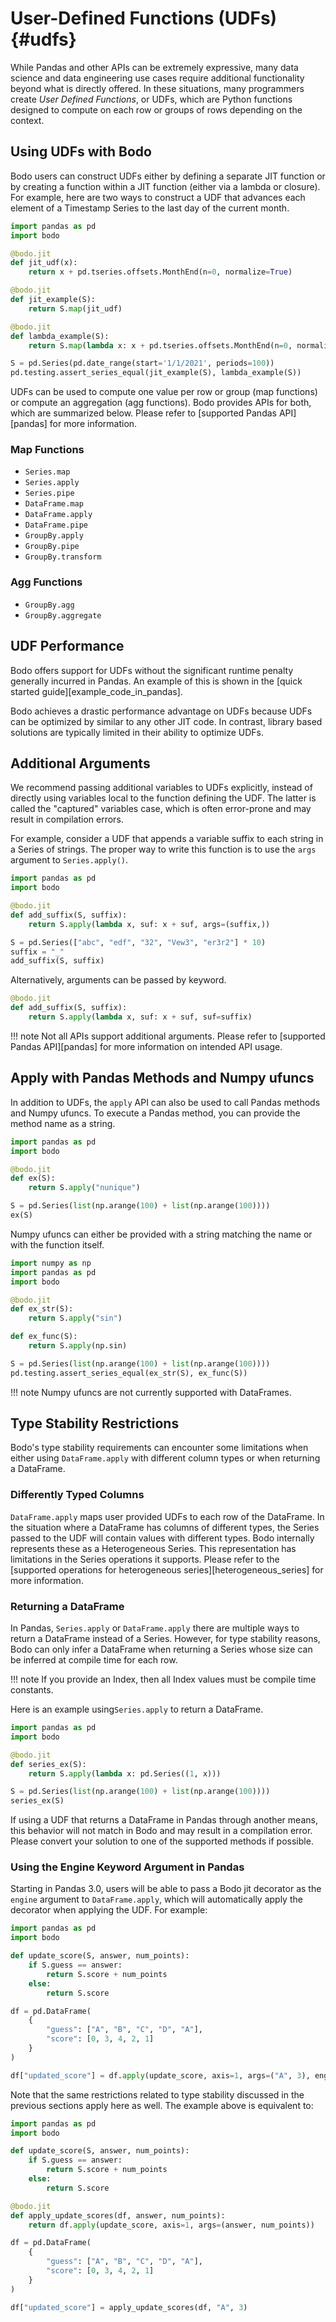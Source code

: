 # User-Defined Functions (UDFs) {#udfs}

While Pandas and other APIs can be extremely expressive, many data
science and data engineering use cases require additional functionality
beyond what is directly offered. In these situations, many programmers
create *User Defined Functions*, or UDFs, which are Python
functions designed to compute on each row or groups of rows depending on
the context.

## Using UDFs with Bodo

Bodo users can construct UDFs either by defining a separate JIT function
or by creating a function within a JIT function (either via a lambda or
closure). For example, here are two ways to construct a UDF that
advances each element of a Timestamp Series to the last day of the
current month.

``` py
import pandas as pd
import bodo

@bodo.jit
def jit_udf(x):
    return x + pd.tseries.offsets.MonthEnd(n=0, normalize=True)

@bodo.jit
def jit_example(S):
    return S.map(jit_udf)

@bodo.jit
def lambda_example(S):
    return S.map(lambda x: x + pd.tseries.offsets.MonthEnd(n=0, normalize=True))

S = pd.Series(pd.date_range(start='1/1/2021', periods=100))
pd.testing.assert_series_equal(jit_example(S), lambda_example(S))
```

UDFs can be used to compute one value per row or group (map functions)
or compute an aggregation (agg functions). Bodo provides APIs for both,
which are summarized below. Please refer to
[supported Pandas API][pandas] for more
information.

### Map Functions

-   `Series.map`
-   `Series.apply`
-   `Series.pipe`
-   `DataFrame.map`
-   `DataFrame.apply`
-   `DataFrame.pipe`
-   `GroupBy.apply`
-   `GroupBy.pipe`
-   `GroupBy.transform`

### Agg Functions

-   `GroupBy.agg`
-   `GroupBy.aggregate`

## UDF Performance

Bodo offers support for UDFs without the significant runtime penalty
generally incurred in Pandas. An example of this is shown in the
[quick started guide][example_code_in_pandas].

Bodo achieves a drastic performance advantage on UDFs because UDFs can
be optimized by similar to any other JIT code. In contrast, library
based solutions are typically limited in their ability to optimize UDFs.

## Additional Arguments

We recommend passing additional variables to UDFs explicitly, instead of
directly using variables local to the function defining the UDF. The
latter is called the \"captured\" variables case, which is often
error-prone and may result in compilation errors.

For example, consider a UDF that appends a variable suffix to each
string in a Series of strings. The proper way to write this function is
to use the `args` argument to `Series.apply()`.

```py
import pandas as pd
import bodo

@bodo.jit
def add_suffix(S, suffix):
    return S.apply(lambda x, suf: x + suf, args=(suffix,))

S = pd.Series(["abc", "edf", "32", "Vew3", "er3r2"] * 10)
suffix = "_"
add_suffix(S, suffix)
```

Alternatively, arguments can be passed by keyword.

```py
@bodo.jit
def add_suffix(S, suffix):
    return S.apply(lambda x, suf: x + suf, suf=suffix)
```

!!! note
    Not all APIs support additional arguments. Please refer to
    [supported Pandas API][pandas] for more
    information on intended API usage.

## Apply with Pandas Methods and Numpy ufuncs

In addition to UDFs, the `apply` API can also be used to call Pandas
methods and Numpy ufuncs. To execute a Pandas method, you can provide
the method name as a string.

```py
import pandas as pd
import bodo

@bodo.jit
def ex(S):
    return S.apply("nunique")

S = pd.Series(list(np.arange(100) + list(np.arange(100))))
ex(S)
```

Numpy ufuncs can either be provided with a string matching the name or
with the function itself.

```py
import numpy as np
import pandas as pd
import bodo

@bodo.jit
def ex_str(S):
    return S.apply("sin")

def ex_func(S):
    return S.apply(np.sin)

S = pd.Series(list(np.arange(100) + list(np.arange(100))))
pd.testing.assert_series_equal(ex_str(S), ex_func(S))
```

!!! note
    Numpy ufuncs are not currently supported with DataFrames.


## Type Stability Restrictions

Bodo's type stability requirements can encounter some limitations when
either using `DataFrame.apply` with different column types or when
returning a DataFrame.

### Differently Typed Columns

`DataFrame.apply` maps user provided UDFs to each row of the DataFrame.
In the situation where a DataFrame has columns of different types, the
Series passed to the UDF will contain values with different types. Bodo
internally represents these as a Heterogeneous Series. This
representation has limitations in the Series operations it supports.
Please refer to the [supported operations for heterogeneous series][heterogeneous_series] for
more information.

### Returning a DataFrame

In Pandas, `Series.apply` or `DataFrame.apply` there are multiple ways
to return a DataFrame instead of a Series. However, for type stability
reasons, Bodo can only infer a DataFrame when returning a Series whose
size can be inferred at compile time for each row.

!!! note
    If you provide an Index, then all Index values must be compile time
    constants.

Here is an example using`Series.apply` to return a DataFrame.

```py
import pandas as pd
import bodo

@bodo.jit
def series_ex(S):
    return S.apply(lambda x: pd.Series((1, x)))

S = pd.Series(list(np.arange(100) + list(np.arange(100))))
series_ex(S)
```

If using a UDF that returns a DataFrame in Pandas through another means,
this behavior will not match in Bodo and may result in a compilation
error. Please convert your solution to one of the supported methods if
possible.

### Using the Engine Keyword Argument in Pandas

Starting in Pandas 3.0, users will be able to pass a Bodo jit decorator as the `engine` argument to `DataFrame.apply`, which will automatically apply the decorator when applying the UDF. For example:

```py
import pandas as pd
import bodo

def update_score(S, answer, num_points):
    if S.guess == answer:
        return S.score + num_points
    else:
        return S.score

df = pd.DataFrame(
    {
        "guess": ["A", "B", "C", "D", "A"],
        "score": [0, 3, 4, 2, 1]
    }
)

df["updated_score"] = df.apply(update_score, axis=1, args=("A", 3), engine=bodo.jit)
```

Note that the same restrictions related to type stability discussed in the previous sections apply here as well. The example above is equivalent to:
``` py
import pandas as pd
import bodo

def update_score(S, answer, num_points):
    if S.guess == answer:
        return S.score + num_points
    else:
        return S.score

@bodo.jit
def apply_update_scores(df, answer, num_points):
    return df.apply(update_score, axis=1, args=(answer, num_points))

df = pd.DataFrame(
    {
        "guess": ["A", "B", "C", "D", "A"],
        "score": [0, 3, 4, 2, 1]
    }
)

df["updated_score"] = apply_update_scores(df, "A", 3)
```
